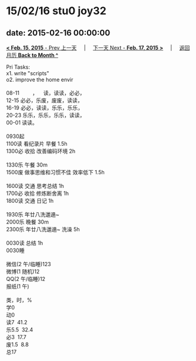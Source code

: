 # 15/02/16 stu0 joy32

date: 2015-02-16 00:00:00
---
[**< Feb. 15, 2015** - Prev 上一天](/lifelogs/2015/02/d15.md) &nbsp; &nbsp; | &nbsp; &nbsp; [下一天 Next - **Feb. 17, 2015 >**](/lifelogs/2015/02/d17.md) &nbsp; &nbsp; |  &nbsp; &nbsp; [返回月历 **Back to Month ^**](/lifelogs/2015/02/index.md)
<br/><div>Pri Tasks:<br/>x1. write "scripts"<br/>o2. improve the home envir<div><br/></div>08-11         ，    读，读读，必必，<br/>12-15 必必，乐废，废废，读读，<br/>16-19 必必，读读，乐乐，乐乐，<br/>20-23 乐乐，乐乐，乐乐，读读，</div><div>00-01 读读。<br/><div><br/></div>0930起<br/>1100读 看纪录片 早餐 1.5h<br/>1300必 收拾 改善编码环境 2h<div><br/></div>1330乐 午餐 30m<br/>1500废 做事思维和习惯不佳 效率低下 1.5h<div><br/></div>1600读 交通 思考总结 1h<br/>1700必 收拾 修炼断舍离 1h<br/>1800读 交通 日记 1h</div><div><br/><div>1930乐 年廿八洗邋遢~</div><div>2000乐 晚餐 30m</div>2300乐 年廿八洗邋遢~ 洗澡 5h</div><div><div><br/></div>0030读 总结 1h<div>0030睡</div><div><br/></div>微信(2 午/临睡)123<br/>微博(1 随机)12<br/>QQ(2 午/临睡)12<br/>报纸(1 午)<div><br/></div>类，时，%<br/>学0<br/>动0<br/>读7  41.2<br/>乐5.5  32.4<br/>必3  17.7<br/>废1.5  8.8<br/>总17</div>
